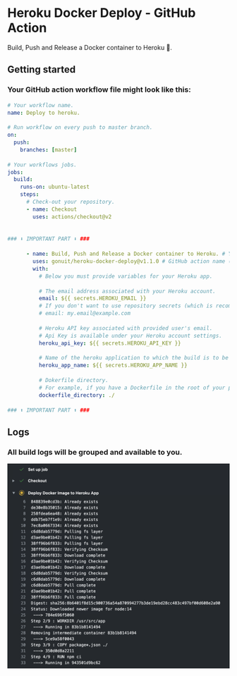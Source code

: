 # Heroku Docker Deploy - GitHub Action

Build, Push and Release a Docker container to Heroku 🚀.
  
## Getting started

### Your GitHub action workflow file might look like this:
```yml
# Your workflow name.
name: Deploy to heroku.

# Run workflow on every push to master branch.
on:
  push:
    branches: [master]

# Your workflows jobs.
jobs:
  build:
    runs-on: ubuntu-latest
    steps:
      # Check-out your repository.
      - name: Checkout
        uses: actions/checkout@v2


### ⬇ IMPORTANT PART ⬇ ###

      - name: Build, Push and Release a Docker container to Heroku. # Your custom step name
        uses: gonuit/heroku-docker-deploy@v1.1.0 # GitHub action name (leave it as it is).
        with:
          # Below you must provide variables for your Heroku app.

          # The email address associated with your Heroku account.
          email: ${{ secrets.HEROKU_EMAIL }}
          # If you don't want to use repository secrets (which is recommended) you can do:
          # email: my.email@example.com
          
          # Heroku API key associated with provided user's email.
          # Api Key is available under your Heroku account settings.
          heroku_api_key: ${{ secrets.HEROKU_API_KEY }}
          
          # Name of the heroku application to which the build is to be sent.
          heroku_app_name: ${{ secrets.HEROKU_APP_NAME }}
          
          # Dokerfile directory.
          # For example, if you have a Dockerfile in the root of your project, leave it as follows:
          dockerfile_directory: ./
          
### ⬆ IMPORTANT PART ⬆ ###
```

## Logs
### All build logs will be grouped and available to you.
![Logs example.](readme/logs.png)